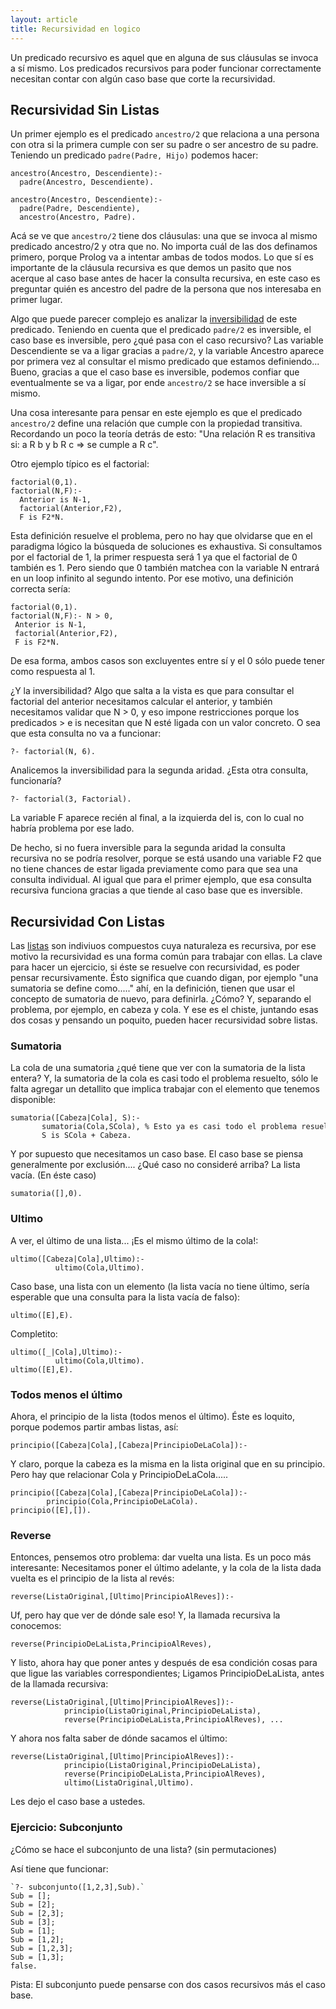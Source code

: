 ```yaml
---
layout: article
title: Recursividad en logico
---
```


Un predicado recursivo es aquel que en alguna de sus cláusulas se invoca a sí mismo. Los predicados recursivos para poder funcionar correctamente necesitan contar con algún caso base que corte la recursividad.

Recursividad Sin Listas
-----------------------

Un primer ejemplo es el predicado `ancestro/2` que relaciona a una persona con otra si la primera cumple con ser su padre o ser ancestro de su padre. Teniendo un predicado `padre(Padre, Hijo)` podemos hacer:

```
ancestro(Ancestro, Descendiente):-
  padre(Ancestro, Descendiente).
  
ancestro(Ancestro, Descendiente):-
  padre(Padre, Descendiente),
  ancestro(Ancestro, Padre).
```

Acá se ve que `ancestro/2` tiene dos cláusulas: una que se invoca al mismo predicado ancestro/2 y otra que no. No importa cuál de las dos definamos primero, porque Prolog va a intentar ambas de todos modos. Lo que sí es importante de la cláusula recursiva es que demos un pasito que nos acerque al caso base antes de hacer la consulta recursiva, en este caso es preguntar quién es ancestro del padre de la persona que nos interesaba en primer lugar.

Algo que puede parecer complejo es analizar la [inversibilidad](paradigma-logico---inversibilidad.html) de este predicado. Teniendo en cuenta que el predicado `padre/2` es inversible, el caso base es inversible, pero ¿qué pasa con el caso recursivo? Las variable Descendiente se va a ligar gracias a `padre/2`, y la variable Ancestro aparece por primera vez al consultar el mismo predicado que estamos definiendo... Bueno, gracias a que el caso base es inversible, podemos confiar que eventualmente se va a ligar, por ende `ancestro/2` se hace inversible a sí mismo.

Una cosa interesante para pensar en este ejemplo es que el predicado `ancestro/2` define una relación que cumple con la propiedad transitiva. Recordando un poco la teoría detrás de esto: "Una relación R es transitiva si: a R b y b R c => se cumple a R c".

Otro ejemplo típico es el factorial:

```
factorial(0,1).
factorial(N,F):- 
  Anterior is N-1,
  factorial(Anterior,F2),
  F is F2*N.
```

Esta definición resuelve el problema, pero no hay que olvidarse que en el paradigma lógico la búsqueda de soluciones es exhaustiva. Si consultamos por el factorial de 1, la primer respuesta será 1 ya que el factorial de 0 también es 1. Pero siendo que 0 también matchea con la variable N entrará en un loop infinito al segundo intento. Por ese motivo, una definición correcta sería:

```
factorial(0,1).
factorial(N,F):- N > 0,
 Anterior is N-1,
 factorial(Anterior,F2),
 F is F2*N.
```

De esa forma, ambos casos son excluyentes entre sí y el 0 sólo puede tener como respuesta al 1.

¿Y la inversibilidad? Algo que salta a la vista es que para consultar el factorial del anterior necesitamos calcular el anterior, y también necesitamos validar que N > 0, y eso impone restricciones porque los predicados > e is necesitan que N esté ligada con un valor concreto. O sea que esta consulta no va a funcionar:

`?- factorial(N, 6).`

Analicemos la inversibilidad para la segunda aridad. ¿Esta otra consulta, funcionaría?

`?- factorial(3, Factorial).`

La variable F aparece recién al final, a la izquierda del is, con lo cual no habría problema por ese lado.

De hecho, si no fuera inversible para la segunda aridad la consulta recursiva no se podría resolver, porque se está usando una variable F2 que no tiene chances de estar ligada previamente como para que sea una consulta individual. Al igual que para el primer ejemplo, que esa consulta recursiva funciona gracias a que tiende al caso base que es inversible.

Recursividad Con Listas
-----------------------

Las [listas](paradigma-logico---listas.html) son indiviuos compuestos cuya naturaleza es recursiva, por ese motivo la recursividad es una forma común para trabajar con ellas. La clave para hacer un ejercicio, si éste se resuelve con recursividad, es poder pensar recursivamente. Ésto significa que cuando digan, por ejemplo "una sumatoria se define como....." ahí, en la definición, tienen que usar el concepto de sumatoria de nuevo, para definirla. ¿Cómo? Y, separando el problema, por ejemplo, en cabeza y cola. Y ese es el chiste, juntando esas dos cosas y pensando un poquito, pueden hacer recursividad sobre listas.

### Sumatoria

La cola de una sumatoria ¿qué tiene que ver con la sumatoria de la lista entera? Y, la sumatoria de la cola es casi todo el problema resuelto, sólo le falta agregar un detallito que implica trabajar con el elemento que tenemos disponible:
```
sumatoria([Cabeza|Cola], S):-
       sumatoria(Cola,SCola), % Esto ya es casi todo el problema resuelto! Solo falta sumar la cabeza:
       S is SCola + Cabeza.
```

Y por supuesto que necesitamos un caso base. El caso base se piensa generalmente por exclusión.... ¿Qué caso no consideré arriba? La lista vacía. (En éste caso)

`sumatoria([],0).`

### Ultimo

A ver, el último de una lista... ¡Es el mismo último de la cola!:

```
ultimo([Cabeza|Cola],Ultimo):-
          ultimo(Cola,Ultimo).
```

Caso base, una lista con un elemento (la lista vacía no tiene último, sería esperable que una consulta para la lista vacía de falso):

`ultimo([E],E).`

Completito:

```
ultimo([_|Cola],Ultimo):-
          ultimo(Cola,Ultimo).
ultimo([E],E).
```

### Todos menos el último

Ahora, el principio de la lista (todos menos el último). Éste es loquito, porque podemos partir ambas listas, así:

`principio([Cabeza|Cola],[Cabeza|PrincipioDeLaCola]):-`

Y claro, porque la cabeza es la misma en la lista original que en su principio. Pero hay que relacionar Cola y PrincipioDeLaCola.....
```
principio([Cabeza|Cola],[Cabeza|PrincipioDeLaCola]):- 
        principio(Cola,PrincipioDeLaCola).
principio([E],[]).
```

### Reverse

Entonces, pensemos otro problema: dar vuelta una lista. Es un poco más interesante: Necesitamos poner el último adelante, y la cola de la lista dada vuelta es el principio de la lista al revés:

`reverse(ListaOriginal,[Ultimo|PrincipioAlReves]):-`

Uf, pero hay que ver de dónde sale eso! Y, la llamada recursiva la conocemos:

`reverse(PrincipioDeLaLista,PrincipioAlReves),`

Y listo, ahora hay que poner antes y después de esa condición cosas para que ligue las variables correspondientes; Ligamos PrincipioDeLaLista, antes de la llamada recursiva:
```
reverse(ListaOriginal,[Ultimo|PrincipioAlReves]):-
            principio(ListaOriginal,PrincipioDeLaLista),
            reverse(PrincipioDeLaLista,PrincipioAlReves), ...
```

Y ahora nos falta saber de dónde sacamos el último:
```
reverse(ListaOriginal,[Ultimo|PrincipioAlReves]):-
            principio(ListaOriginal,PrincipioDeLaLista),
            reverse(PrincipioDeLaLista,PrincipioAlReves),
            ultimo(ListaOriginal,Ultimo).
```
Les dejo el caso base a ustedes.

### Ejercicio: Subconjunto

¿Cómo se hace el subconjunto de una lista? (sin permutaciones)

Así tiene que funcionar:
```
`?- subconjunto([1,2,3],Sub).`
Sub = [];
Sub = [2];
Sub = [2,3];
Sub = [3];
Sub = [1];
Sub = [1,2];
Sub = [1,2,3];
Sub = [1,3];
false.
```
Pista: El subconjunto puede pensarse con dos casos recursivos más el caso base.
